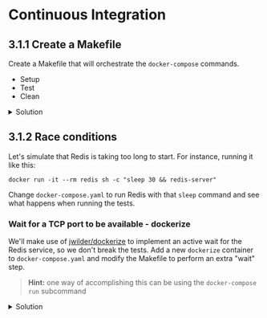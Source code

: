 # Continuous Integration

## 3.1.1 Create a Makefile

Create a Makefile that will orchestrate the `docker-compose` commands.
* Setup
* Test
* Clean

<details>
<summary>Solution</summary>

Makefile:
```makefile

.PHONY: clean
clean:
	docker-compose down

.PHONY: test
test: clean
	docker-compose up --abort-on-container-exit

```

powershell:
```powershell
$cmd=$args[0]

function clean {
	docker-compose down -v
}

function test {
	clean
	docker-compose up --abort-on-container-exit
}


& $cmd

```
</details>

## 3.1.2 Race conditions

Let's simulate that Redis is taking too long to start. For instance, running it like this:

```
docker run -it --rm redis sh -c "sleep 30 && redis-server"
```

Change `docker-compose.yaml` to run Redis with that `sleep` command and see what happens when running the tests.

### Wait for a TCP port to be available - dockerize

We'll make use of [jwilder/dockerize](https://github.com/jwilder/dockerize) to implement an active wait for the Redis service, so we don't break the tests. Add a new `dockerize` container to `docker-compose.yaml` and modify the Makefile to perform an extra "wait" step.

> **Hint:** one way of accomplishing this can be using the `docker-compose run` subcommand

<details>
<summary>Solution</summary>

docker-compose.yml:
```yaml
version: '2.1'

services:
  redis:
    image: redis:4-alpine
    command: sh -c "sleep 30 && redis-server"
  waiter:
    image: jwilder/dockerize
    command: "true"
  test-runner:
    image: maven:3.5-jdk-8-alpine
    command: "true"
    working_dir: /code
    volumes:
      - .:/code
      - ./.m2:/root/.m2
```

Makefile:
```makefile

.PHONY: clean
clean:
	docker-compose down

setup:
	docker-compose up -d

wait:
	docker-compose run waiter dockerize -wait tcp://redis:6379 -timeout 30s

verify:
	docker-compose run test-runner mvn verify

.PHONY: test
test: clean setup wait verify
```

powershell:
```powershell
$cmd=$args[0]

function clean {
	docker-compose down -v
}

function setup {
	docker-compose up -d
}

function verify {
	docker-compose run test-runner mvn verify
}

function wait {
	docker-compose run waiter dockerize -wait tcp://redis:6379 -timeout 30s
}


& $cmd

```
</details>


